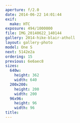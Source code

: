 ```yaml
---
aperture: f/2.0
date: 2014-06-22 14:01:44
exif:
  make: HTC
exposure: 494/1000000
file: IMG_20140622_140144
gallery: 2014-hike-blair-atholl
layout: gallery-photo
model: One S
next: 5142e2a
ordering: 15
previous: 6e6aec8
sizes:
  640w:
    height: 362
    width: 640
  200x200:
    height: 200
    width: 200
  96x96:
    height: 96
    width: 96
title: 
---
```

